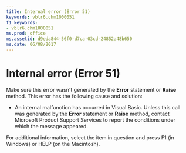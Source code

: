 ```yaml
---
title: Internal error (Error 51)
keywords: vblr6.chm1000051
f1_keywords:
- vblr6.chm1000051
ms.prod: office
ms.assetid: d9eda844-56f0-d7ca-03cd-24852a48b650
ms.date: 06/08/2017
---
```



# Internal error (Error 51)

Make sure this error wasn't generated by the  **Error** statement or **Raise** method. This error has the following cause and solution:



- An internal malfunction has occurred in Visual Basic. Unless this call was generated by the  **Error** statement or **Raise** method, contact Microsoft Product Support Services to report the conditions under which the message appeared.
    

For additional information, select the item in question and press F1 (in Windows) or HELP (on the Macintosh).

